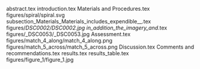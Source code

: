 abstract.tex
introduction.tex
Materials and Procedures.tex
figures/spiral/spiral.svg
subsection_Materials_Materials_includes_expendible__.tex
figures/_DSC0002/_DSC0002.jpg
in_addition_the_imagery_and__.tex
figures/_DSC0053/_DSC0053.jpg
Assessment.tex
figures/match_4_along/match_4_along.png
figures/match_5_across/match_5_across.png
Discussion.tex
Comments and recommendations.tex
results.tex
results_table.tex
figures/figure_1/figure_1.jpg